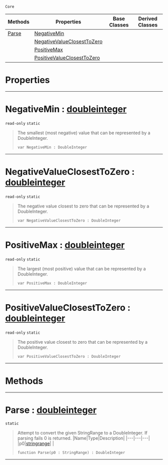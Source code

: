  `Core`

|Methods|Properties|Base Classes|Derived Classes|
|---|---|---|---|
|[ Parse](https://github.com/zeroengineteam/ZeroDocs/code_reference/zilch_base_types/doubleinteger.markdown#parse-zero-engine-docume)|[ NegativeMin](https://github.com/zeroengineteam/ZeroDocs/code_reference/zilch_base_types/doubleinteger.markdown#negativemin-zero-engine)| | |
| |[ NegativeValueClosestToZero](https://github.com/zeroengineteam/ZeroDocs/code_reference/zilch_base_types/doubleinteger.markdown#negativevalueclosesttoze)| | |
| |[ PositiveMax](https://github.com/zeroengineteam/ZeroDocs/code_reference/zilch_base_types/doubleinteger.markdown#positivemax-zero-engine)| | |
| |[ PositiveValueClosestToZero](https://github.com/zeroengineteam/ZeroDocs/code_reference/zilch_base_types/doubleinteger.markdown#positivevalueclosesttoze)| | |


 #  Properties


---  
 #  NegativeMin : [doubleinteger](https://github.com/zeroengineteam/ZeroDocs/code_reference/zilch_base_types/doubleinteger.markdown)

 `read-only` `static`

> The smallest (most negative) value that can be represented by a DoubleInteger.
> ``` lang=cpp, name=Zilch
> var NegativeMin : DoubleInteger


---  
 #  NegativeValueClosestToZero : [doubleinteger](https://github.com/zeroengineteam/ZeroDocs/code_reference/zilch_base_types/doubleinteger.markdown)

 `read-only` `static`

> The negative value closest to zero that can be represented by a DoubleInteger.
> ``` lang=cpp, name=Zilch
> var NegativeValueClosestToZero : DoubleInteger


---  
 #  PositiveMax : [doubleinteger](https://github.com/zeroengineteam/ZeroDocs/code_reference/zilch_base_types/doubleinteger.markdown)

 `read-only` `static`

> The largest (most positive) value that can be represented by a DoubleInteger.
> ``` lang=cpp, name=Zilch
> var PositiveMax : DoubleInteger


---  
 #  PositiveValueClosestToZero : [doubleinteger](https://github.com/zeroengineteam/ZeroDocs/code_reference/zilch_base_types/doubleinteger.markdown)

 `read-only` `static`

> The positive value closest to zero that can be represented by a DoubleInteger.
> ``` lang=cpp, name=Zilch
> var PositiveValueClosestToZero : DoubleInteger


---  
 #  Methods


---  
 #  Parse : [doubleinteger](https://github.com/zeroengineteam/ZeroDocs/code_reference/zilch_base_types/doubleinteger.markdown)

 `static`

> Attempt to convert the given StringRange to a DoubleInteger. If parsing fails 0 is returned.
> |Name|Type|Description|
> |---|---|---|
> |p0|[stringrange](https://github.com/zeroengineteam/ZeroDocs/code_reference/zilch_base_types/stringrange.markdown)| |
> ``` lang=cpp, name=Zilch
> function Parse(p0 : StringRange) : DoubleInteger
> ``` 


---  
 

 